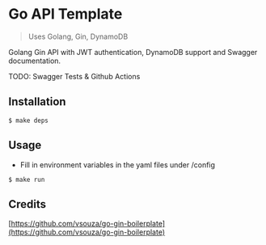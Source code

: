 # Go API Template

> Uses Golang, Gin, DynamoDB

Golang Gin API with JWT authentication, DynamoDB support and Swagger documentation.

TODO:
Swagger
Tests & Github Actions

## Installation

```
$ make deps
```

## Usage

- Fill in environment variables in the yaml files under /config

```
$ make run
```

## Credits

[https://github.com/vsouza/go-gin-boilerplate](https://github.com/vsouza/go-gin-boilerplate)
